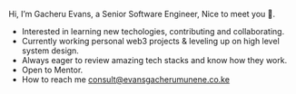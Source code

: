 Hi, I’m Gacheru Evans, a Senior Software Engineer, Nice to meet you 👋.
- Interested in learning new techologies, contributing and collaborating.
- Currently working personal web3 projects & leveling up on high level system design.
- Always eager to review amazing tech stacks and know how they work.
- Open to Mentor.
- How to reach me consult@evansgacherumunene.co.ke

<!---
gacheruevans/gacheruevans is a ✨ special ✨ repository because its `README.md` (this file) appears on your GitHub profile.
You can click the Preview link to take a look at your changes.
--->
